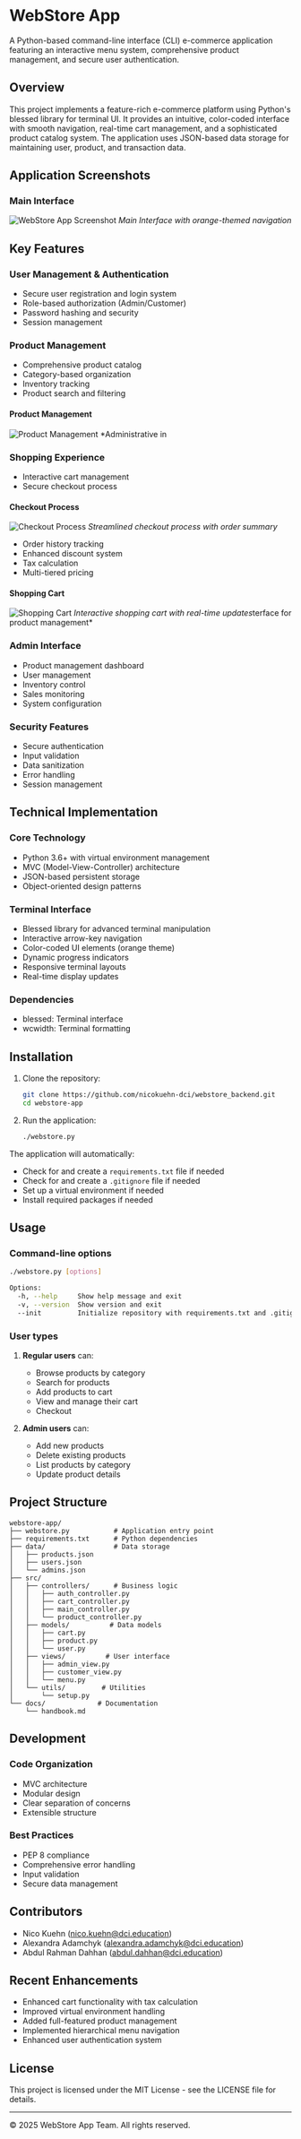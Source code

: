 # WebStore App

A Python-based command-line interface (CLI) e-commerce application featuring an interactive menu system, comprehensive product management, and secure user authentication.

## Overview

This project implements a feature-rich e-commerce platform using Python's blessed library for terminal UI. It provides an intuitive, color-coded interface with smooth navigation, real-time cart management, and a sophisticated product catalog system. The application uses JSON-based data storage for maintaining user, product, and transaction data.

## Application Screenshots

### Main Interface
![WebStore App Screenshot](docs/images/app-screenshot.png)
*Main Interface with orange-themed navigation*

## Key Features

### User Management & Authentication
- Secure user registration and login system
- Role-based authorization (Admin/Customer)
- Password hashing and security
- Session management


### Product Management
- Comprehensive product catalog
- Category-based organization
- Inventory tracking
- Product search and filtering

#### Product Management
![Product Management](docs/images/product-management.png)
*Administrative in

### Shopping Experience
- Interactive cart management
- Secure checkout process

#### Checkout Process
![Checkout Process](docs/images/checkout-process.png)
*Streamlined checkout process with order summary*

- Order history tracking
- Enhanced discount system
- Tax calculation
- Multi-tiered pricing

#### Shopping Cart
![Shopping Cart](docs/images/cart-view.png)
*Interactive shopping cart with real-time updates*terface for product management*

### Admin Interface
- Product management dashboard
- User management
- Inventory control
- Sales monitoring
- System configuration

### Security Features
- Secure authentication
- Input validation
- Data sanitization
- Error handling
- Session management

## Technical Implementation

### Core Technology
- Python 3.6+ with virtual environment management
- MVC (Model-View-Controller) architecture
- JSON-based persistent storage
- Object-oriented design patterns

### Terminal Interface
- Blessed library for advanced terminal manipulation
- Interactive arrow-key navigation
- Color-coded UI elements (orange theme)
- Dynamic progress indicators
- Responsive terminal layouts
- Real-time display updates

### Dependencies
- blessed: Terminal interface
- wcwidth: Terminal formatting

## Installation

1. Clone the repository:
   ```bash
   git clone https://github.com/nicokuehn-dci/webstore_backend.git
   cd webstore-app
   ```

2. Run the application:
   ```bash
   ./webstore.py
   ```

The application will automatically:
- Check for and create a `requirements.txt` file if needed
- Check for and create a `.gitignore` file if needed
- Set up a virtual environment if needed
- Install required packages if needed

## Usage

### Command-line options

```bash
./webstore.py [options]

Options:
  -h, --help     Show help message and exit
  -v, --version  Show version and exit
  --init         Initialize repository with requirements.txt and .gitignore
```

### User types

1. **Regular users** can:
   - Browse products by category
   - Search for products
   - Add products to cart
   - View and manage their cart
   - Checkout

2. **Admin users** can:
   - Add new products
   - Delete existing products
   - List products by category
   - Update product details

## Project Structure

```
webstore-app/
├── webstore.py           # Application entry point
├── requirements.txt      # Python dependencies
├── data/                 # Data storage
│   ├── products.json
│   ├── users.json
│   └── admins.json
├── src/
│   ├── controllers/      # Business logic
│   │   ├── auth_controller.py
│   │   ├── cart_controller.py
│   │   ├── main_controller.py
│   │   └── product_controller.py
│   ├── models/          # Data models
│   │   ├── cart.py
│   │   ├── product.py
│   │   └── user.py
│   ├── views/          # User interface
│   │   ├── admin_view.py
│   │   ├── customer_view.py
│   │   └── menu.py
│   └── utils/         # Utilities
│       └── setup.py
└── docs/             # Documentation
    └── handbook.md
```

## Development

### Code Organization
- MVC architecture
- Modular design
- Clear separation of concerns
- Extensible structure

### Best Practices
- PEP 8 compliance
- Comprehensive error handling
- Input validation
- Secure data management

## Contributors

- Nico Kuehn (<nico.kuehn@dci.education>)
- Alexandra Adamchyk (<alexandra.adamchyk@dci.education>)
- Abdul Rahman Dahhan (<abdul.dahhan@dci.education>)

## Recent Enhancements
- Enhanced cart functionality with tax calculation
- Improved virtual environment handling
- Added full-featured product management
- Implemented hierarchical menu navigation
- Enhanced user authentication system

## License

This project is licensed under the MIT License - see the LICENSE file for details.

---

© 2025 WebStore App Team. All rights reserved.
